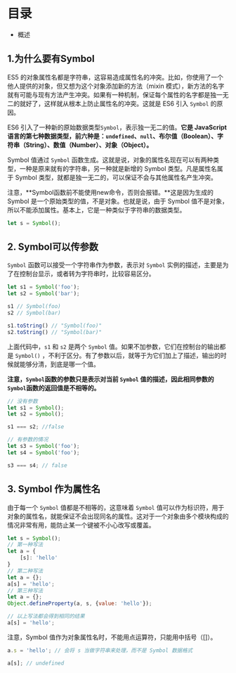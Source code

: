 # 目录
- 概述

## 1.为什么要有Symbol

ES5 的对象属性名都是字符串，这容易造成属性名的冲突。比如，你使用了一个他人提供的对象，但又想为这个对象添加新的方法（mixin 模式），新方法的名字就有可能与现有方法产生冲突。如果有一种机制，保证每个属性的名字都是独一无二的就好了，这样就从根本上防止属性名的冲突。这就是 ES6 引入 `Symbol` 的原因。

ES6 引入了一种新的原始数据类型`Symbol`，表示独一无二的值。**它是 JavaScript 语言的第七种数据类型，前六种是：`undefined`、`null`、布尔值（Boolean）、字符串（String）、数值（Number）、对象（Object）。**

Symbol 值通过 `Symbol` 函数生成。这就是说，对象的属性名现在可以有两种类型，一种是原来就有的字符串，另一种就是新增的 Symbol 类型。凡是属性名属于 Symbol 类型，就都是独一无二的，可以保证不会与其他属性名产生冲突。

注意，**Symbol函数前不能使用new命令，否则会报错。**这是因为生成的 Symbol 是一个原始类型的值，不是对象。也就是说，由于 Symbol 值不是对象，所以不能添加属性。基本上，它是一种类似于字符串的数据类型。

```js
let s = Symbol();
```

## 2. Symbol可以传参数

`Symbol` 函数可以接受一个字符串作为参数，表示对 `Symbol` 实例的描述，主要是为了在控制台显示，或者转为字符串时，比较容易区分。

```js
let s1 = Symbol('foo');
let s2 = Symbol('bar');

s1 // Symbol(foo)
s2 // Symbol(bar)

s1.toString() // "Symbol(foo)"
s2.toString() // "Symbol(bar)"
```

上面代码中，`s1` 和 `s2` 是两个 `Symbol` 值。如果不加参数，它们在控制台的输出都是 `Symbol()` ，不利于区分。有了参数以后，就等于为它们加上了描述，输出的时候就能够分清，到底是哪一个值。

**注意，`Symbol`函数的参数只是表示对当前 `Symbol` 值的描述，因此相同参数的`Symbol`函数的返回值是不相等的。**

```js
// 没有参数
let s1 = Symbol();
let s2 = Symbol();

s1 === s2; //false

// 有参数的情况
let s3 = Symbol('foo');
let s4 = Symbol('foo');

s3 === s4; // false
```

## 3. Symbol 作为属性名

由于每一个 `Symbol` 值都是不相等的，这意味着 `Symbol` 值可以作为标识符，用于对象的属性名，就能保证不会出现同名的属性。这对于一个对象由多个模块构成的情况非常有用，能防止某一个键被不小心改写或覆盖。

```js
let s = Symbol();
// 第一种写法
let a = {
    [s]: 'hello'
}
// 第二种写法
let a = {};
a[s] = 'hello';
// 第三种写法
let a = {};
Object.defineProperty(a, s, {value: 'hello'});

// 以上写法都会得到相同的结果
a[s] = 'hello';
```

注意，Symbol 值作为对象属性名时，不能用点运算符，只能用中括号（[]）。

```js
a.s = 'hello'; // 会将 s 当做字符串来处理，而不是 Symbol 数据格式

a[s]; // undefined
```

